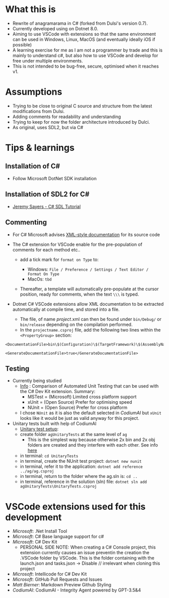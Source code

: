 # What this is
- Rewrite of anagramarama in C# (forked from Dulsi's version 0.7).
- Currently developed using on Dotnet 8.0.
- Aiming to use VSCode with extensions so that the same environment can be used in Windows, Linux, MacOS (and eventually ideally iOS if possible)
- A learning exercise for me as I am not a programmer by trade and this is mainly to understand c#, but also how to use VSCode and develop for free under multiple environments.
- This is not intended to be bug-free, secure, optimised when it reaches v1.


# Assumptions
- Trying to be close to original C source and structure from the latest modifications from Dulsi.
- Adding comments for readability and understanding 
- Trying to keep for now the folder architecture introduced by Dulci.
- As original, uses SDL2, but via C#

# Tips & learnings
## Installation of C#
- Follow Microsoft DotNet SDK installation

## Installation of SDL2 for C#
- [Jeremy Sayers - C# SDL Tutorial](https://jsayers.dev/c-sharp-sdl-tutorial-part-1-setup/)

## Commenting
- For C# Microsoft advises [XML-style documentation](https://learn.microsoft.com/en-us/dotnet/csharp/language-reference/language-specification/documentation-comments) for its source code 
- The C# extension for VSCode enable for the pre-population of comments for each method etc.. 

  - add a tick mark for `format on Type` to:
    - Windows: `File / Preference / Settings / Text Editor / Format On Type`
    - MacOs: `tbd`

  - Thereafter, a template will automatically pre-populate at the cursor position, ready for comments, when the text `\\\` is typed.

- Dotnet C# VSCode extensions allow XML documentation to be extracted automatically at compile time, and stored into a file.
  - The file, of name *project*.xml can then be found under `bin/Debug/` or `bin/release` depending on the compilation performed.
  - In the `projectname.csproj` file, add the following two lines within the `<PropertyGroup>` section:
```
<DocumentationFile>bin\$(Configuration)\$(TargetFramework)\$(AssemblyName).xml</DocumentationFile>

<GenerateDocumentationFile>true</GenerateDocumentationFile>
```

## Testing
- Currently being studied
  - [Info](https://www.linkedin.com/pulse/automated-unit-testing-mstest-vs-xunit-nunit-anar-solutions-1f#:~:text=Integration%3A%20MSTest%20has%20an%20advantage,custom%20test%20runners%20and%20reporters.) : Comparison of Automated Unit Testing that can be used with the C# Dev Kit extension. Summary: 
    - MSTest = (Microsoft) Limited cross platform support
    - xUnit = (Open Source) Prefer for optimising speed
    - NUnit = (Open Source) Prefer for cross platform
  - I chose `NUnit` as it is also the default selected in *CodiumAI* but `xUnit` looks like it would be just as valid anyway for this project.
- Unitary tests built with help of CodiumAI
  - [Unitary test setup](https://learn.microsoft.com/en-gb/dotnet/core/testing/unit-testing-with-nunit):
  - create folder `agUnitaryTests` at the same level of `ag`
    - This is the simplest way because otherwise 2x bin and 2x obj folders are created and they interfere with each other. See info [here](https://github.com/dotnet/core/issues/4837)
  - in terminal: `cd UnitaryTests`
  - in terminal, create the NUnit test project: `dotnet new nunit`
  - in terminal, refer it to the application: `dotnet add reference ../ag/ag.csproj`
  - in terminal, return to the folder where the ag.sln is: `cd ..`
  - in terminal, reference in the solution (sln) file: `dotnet sln add agUnitaryTests\UnitaryTests.csproj`



# VSCode extensions used for this development
- *Microsoft*: .Net Install Tool
- *Microsoft*: C# Base language support for c#
- *Microsoft*: C# Dev Kit
  - PERSONAL SIDE NOTE: When creating a C# Console project, this extension currently causes an issue preventin the creation the .VSCode folder by VSCode. This is the folder containing with the launch.json and tasks.json -> Disable // irrelevant when cloning this project
- *Microsoft*: Intellicode for C# Dev Kit
- *Microsoft*: GitHub Pull Requests and Issues
- *Matt Bierner*: Markdown Preview Github Styling
- *CodiumAI*: CodiumAI - Integrity Agent powered by GPT-3.5&4